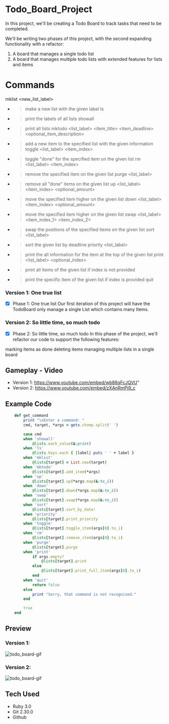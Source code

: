 # Todo_Board_Project
In this project, we'll be creating a Todo Board to track tasks that need to be completed.

We'll be writing two phases of this project, with the second expanding functionality with a refactor:

1. A board that manages a single todo list
2. A board that manages multiple todo lists with extended features for lists and items

# Commands
mklist <new_list_label>
- > make a new list with the given label
ls
- > print the labels of all lists
showall
- > print all lists
mktodo <list_label> <item_title> <item_deadline> <optional_item_description>
- > add a new item to the specified list with the given information
toggle <list_label> <item_index>
- > toggle "done" for the specified item on the given list
rm <list_label> <item_index>
- > remove the specified item on the given list
purge <list_label>
- > remove all "done" items on the given list
up <list_label> <item_index> <optional_amount>
- > move the specified item higher on the given list
down <list_label> <item_index> <optional_amount>
- > move the specified item higher on the given list
swap <list_label> <item_index_1> <item_index_2>
- > swap the positions of the specified items on the given list
sort <list_label>
- > sort the given list by deadline
priority <list_label>
- > print the all information for the item at the top of the given list
print <list_label> <optional_index>
- > print all items of the given list if index is not provided
- >print the specific item of the given list if index is provided
quit

### Version 1: One true list
- [x] Phase 1: One true list 
Our first iteration of this project will have the TodoBoard only manage a single List which contains many Items.

### Version 2: So little time, so much todo
- [x] Phase 2: So little time, so much todo
In this phase of the project, we'll refactor our code to support the following features:

marking items as done
deleting items
managing multiple lists in a single board

## Gameplay - Video
- Version 1: https://www.youtube.com/embed/wb86qFcJQVU"
- Version 2: https://www.youtube.com/embed/zXAnRmPj9_c

## Example Code
```Ruby
    def get_command
        print "\nEnter a command: "
        cmd, target, *args = gets.chomp.split(' ')

        case cmd
        when 'showall'
            @lists.each_value(&:print)
        when 'ls'
            @lists.keys.each { |label| puts ' ' + label }
        when 'mklist'
            @lists[target] = List.new(target)
        when 'mktodo'
            @lists[target].add_item(*args)
        when 'up'
            @lists[target].up(*args.map(&:to_i))
        when 'down'
            @lists[target].down(*args.map(&:to_i))
        when 'swap'
            @lists[target].swap(*args.map(&:to_i))
        when 'sort'
            @lists[target].sort_by_date!
        when 'priority'
            @lists[target].print_priority
        when 'toggle'
            @lists[target].toggle_item(args[0].to_i)
        when 'rm'
            @lists[target].remove_item(args[0].to_i)
        when 'purge'
            @lists[target].purge
        when 'print'
            if args.empty?
                @lists[target].print
            else
                @lists[target].print_full_item(args[0].to_i)
            end
        when 'quit'
            return false
        else
            print "Sorry, that command is not recognized."
        end

        true
    end
```
## Preview
### Version 1: 
![todo_board-gif](https://media.giphy.com/media/7CmCi8kmhoWLVEytzs/giphy.gif)
### Version 2:
![todo_board-gif](https://media.giphy.com/media/gevEVgDW7grWMS8gQ8/giphy.gif)

## Tech Used
- Ruby 3.0
- Git 2.30.0
- Github